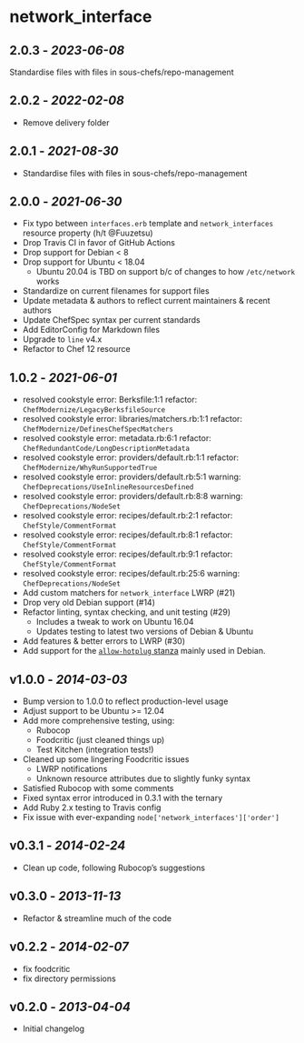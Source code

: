 # network_interface

## 2.0.3 - *2023-06-08*

Standardise files with files in sous-chefs/repo-management

## 2.0.2 - *2022-02-08*

* Remove delivery folder

## 2.0.1 - *2021-08-30*

* Standardise files with files in sous-chefs/repo-management

## 2.0.0 - *2021-06-30*

* Fix typo between `interfaces.erb` template and `network_interfaces` resource property (h/t @Fuuzetsu)
* Drop Travis CI in favor of GitHub Actions
* Drop support for Debian < 8
* Drop support for Ubuntu < 18.04
    * Ubuntu 20.04 is TBD on support b/c of changes to how `/etc/network` works
* Standardize on current filenames for support files
* Update metadata & authors to reflect current maintainers & recent authors
* Update ChefSpec syntax per current standards
* Add EditorConfig for Markdown files
* Upgrade to `line` v4.x
* Refactor to Chef 12 resource

## 1.0.2 - *2021-06-01*

* resolved cookstyle error: Berksfile:1:1 refactor: `ChefModernize/LegacyBerksfileSource`
* resolved cookstyle error: libraries/matchers.rb:1:1 refactor: `ChefModernize/DefinesChefSpecMatchers`
* resolved cookstyle error: metadata.rb:6:1 refactor: `ChefRedundantCode/LongDescriptionMetadata`
* resolved cookstyle error: providers/default.rb:1:1 refactor: `ChefModernize/WhyRunSupportedTrue`
* resolved cookstyle error: providers/default.rb:5:1 warning: `ChefDeprecations/UseInlineResourcesDefined`
* resolved cookstyle error: providers/default.rb:8:8 warning: `ChefDeprecations/NodeSet`
* resolved cookstyle error: recipes/default.rb:2:1 refactor: `ChefStyle/CommentFormat`
* resolved cookstyle error: recipes/default.rb:8:1 refactor: `ChefStyle/CommentFormat`
* resolved cookstyle error: recipes/default.rb:9:1 refactor: `ChefStyle/CommentFormat`
* resolved cookstyle error: recipes/default.rb:25:6 warning: `ChefDeprecations/NodeSet`
* Add custom matchers for `network_interface` LWRP (#21)
* Drop very old Debian support (#14)
* Refactor linting, syntax checking, and unit testing (#29)
    * Includes a tweak to work on Ubuntu 16.04
    * Updates testing to latest two versions of Debian & Ubuntu
* Add features & better errors to LWRP (#30)
* Add support for the [`allow-hotplug` stanza](https://www.debian.org/doc/manuals/debian-reference/ch05.en.html#_the_basic_syntax_of_etc_network_interfaces) mainly used in Debian.

## v1.0.0 - *2014-03-03*

* Bump version to 1.0.0 to reflect production-level usage
* Adjust support to be Ubuntu >= 12.04
* Add more comprehensive testing, using:
    * Rubocop
    * Foodcritic (just cleaned things up)
    * Test Kitchen (integration tests!)
* Cleaned up some lingering Foodcritic issues
    * LWRP notifications
    * Unknown resource attributes due to slightly funky syntax
* Satisfied Rubocop with some comments
* Fixed syntax error introduced in 0.3.1 with the ternary
* Add Ruby 2.x testing to Travis config
* Fix issue with ever-expanding `node['network_interfaces']['order']`

## v0.3.1 - *2014-02-24*

* Clean up code, following Rubocop’s suggestions

## v0.3.0 - *2013-11-13*

* Refactor & streamline much of the code

## v0.2.2 - *2014-02-07*

* fix foodcritic
* fix directory permissions

## v0.2.0 - *2013-04-04*

* Initial changelog
